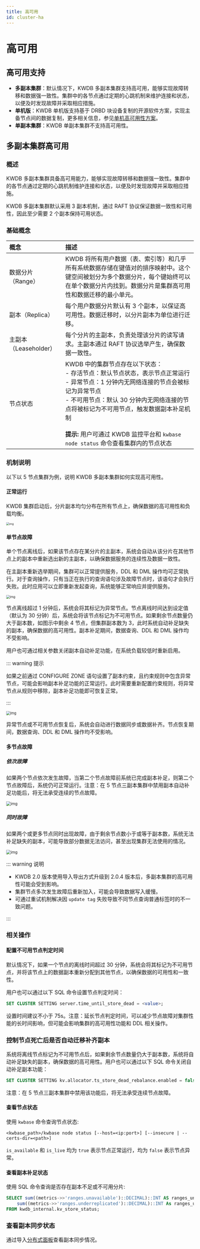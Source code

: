 ```yaml
---
title: 高可用
id: cluster-ha
---
```


# 高可用

## 高可用支持

- **多副本集群**：默认情况下，KWDB 多副本集群支持高可用，能够实现故障转移和数据强一致性。集群中的各节点通过定期的心跳机制来维护连接和状态，以便及时发现故障并采取相应措施。
- **单机版**：KWDB 单机版支持基于 DRBD 块设备复制的开源软件方案，实现主备节点间的数据复制，更多相关信息，参见[单机高可用性方案](../best-practices/single-ha.md)。
- **单副本集群**：KWDB 单副本集群不支持高可用性。

## 多副本集群高可用

### 概述

KWDB 多副本集群具备高可用能力，能够实现故障转移和数据强一致性。集群中的各节点通过定期的心跳机制维护连接和状态，以便及时发现故障并采取相应措施。

KWDB 多副本集群默认采用 3 副本机制，通过 RAFT 协议保证数据一致性和可用性，因此至少需要 2 个副本保持可用状态。

### 基础概念

| 概念                  | 描述                                                         |
| :-------------------- | :----------------------------------------------------------- |
| 数据分片（Range）     | KWDB 将所有用户数据（表、索引等）和几乎所有系统数据存储在键值对的排序映射中。这个键空间被划分为多个数据分片，每个键始终可以在单个数据分片内找到。数据分片是集群高可用性和数据迁移的最小单元。 |
| 副本（Replica）       | 每个用户数据分片默认有 3 个副本，以保证高可用性。数据迁移时，以分片副本为单位进行迁移。 |
| 主副本（Leaseholder） | 每个分片的主副本，负责处理该分片的读写请求。主副本通过 RAFT 协议选举产生，确保数据一致性。 |
| 节点状态              | KWDB 中的集群节点存在以下状态：<br>- 存活节点：默认节点状态，表示节点正常运行<br>- 异常节点：1 分钟内无网络连接的节点会被标记为异常节点<br>- 不可用节点：默认 30 分钟内无网络连接的节点将被标记为不可用节点，触发数据副本补足机制 <br><br>**提示:** 用户可通过 KWDB 监控平台和 `kwbase node status` 命令查看集群内的节点状态 |

### 机制说明

以下以 5 节点集群为例，说明 KWDB 多副本集群如何实现高可用性。

#### 正常运行

KWDB 集群启动后，分片副本均匀分布在所有节点上，确保数据的高可用性和负载均衡。

<img src="../static/db-operation/cluster-start.png" alt="img" style="zoom:50%;" />

#### 单节点故障

单个节点离线后，如果该节点存在某分片的主副本，系统会自动从该分片在其他节点上的副本中重新选出新的主副本，以确保数据服务的连续性及数据一致性。

在主副本重新选举期间，集群可以正常提供服务，DDL 和 DML 操作均可正常执行。对于查询操作，只有当正在执行的查询语句涉及故障节点时，该语句才会执行失败。此时应用可以立即重新发起查询，系统能够正常响应并提供服务。

<img src="../static/db-operation/unhealthy.png" alt="img" style="zoom:60%;" />

节点离线超过 1 分钟后，系统会将其标记为异常节点。节点离线时间达到设定值（默认为 30 分钟）后，系统会将该节点标记为不可用节点。如果剩余节点数量仍大于副本数，如图示中剩余 4 节点，但集群副本数为 3，此时系统自动补足缺失的副本，确保数据的高可用性。副本补足期间，数据查询、DDL 和 DML 操作均不受影响。

用户也可通过相关参数关闭副本自动补足功能，在系统负载较低时重新启用。

::: warning 提示

如果之前通过 CONFIGURE ZONE 语句设置了副本约束，且约束规则中包含异常节点，可能会影响副本补足功能的正常运行。此时需要重新配置约束规则，将异常节点从规则中移除，副本补足功能即可恢复正常。 

:::

<img src="../static/db-operation/dead.png" alt="img" style="zoom:67%;" />

异常节点或不可用节点恢复后，系统会自动进行数据同步或数据补齐。节点恢复期间，数据查询、DDL 和 DML 操作均不受影响。

#### 多节点故障

##### 依次故障

如果两个节点依次发生故障，当第二个节点故障前系统已完成副本补足，则第二个节点故障后，系统仍可正常运行。注意：在 5 节点三副本集群中禁用副本自动补足功能后，将无法承受连续的节点故障。

<img src="../static/db-operation/recover.png" alt="img" style="zoom:75%;" />

##### 同时故障

如果两个或更多节点同时出现故障，由于剩余节点数小于或等于副本数，系统无法补足缺失的副本，可能导致部分数据无法访问，甚至出现集群无法使用的情况。

<img src="../static/db-operation/cluster-dead.png" alt="img" style="zoom:75%;" />

::: warning 说明

- KWDB 2.0 版本使用导入导出方式升级到 2.0.4 版本后，多副本集群的高可用性可能会受到影响。
- 集群节点多次发生故障后重新加入，可能会导致数据写入缓慢。
- 可通过重试机制解决因 `update tag` 失败导致不同节点查询普通标签时的不一致问题。

:::

### 相关操作

#### 配置不可用节点判定时间

默认情况下，如果一个节点的离线时间超过 30 分钟，系统会将其标记为不可用节点，并将该节点上的数据副本重新分配到其他节点，以确保数据的可用性和一致性。

用户也可以通过以下 SQL 命令设置节点判定时间：

```SQL
SET CLUSTER SETTING server.time_until_store_dead = <value>;
```

设置时间建议不小于 75s。注意：延长节点判定时间，可以减少节点故障对集群性能的长时间影响，但可能会影响集群的高可用性功能和 DDL 相关操作。

### 控制节点死亡后是否自动迁移补齐副本

系统将离线节点标记为不可用节点后，如果剩余节点数量仍大于副本数，系统将自动补足缺失的副本，确保数据的高可用性。用户也可以通过以下 SQL 命令关闭自动补足副本功能：

```SQL
SET CLUSTER SETTING kv.allocator.ts_store_dead_rebalance.enabled = false;
```

注意：在 5 节点三副本集群中禁用该功能后，将无法承受连续节点故障。

#### 查看节点状态

使用 `kwbase` 命令查询节点状态:

  ```shell
  <kwbase_path>/kwbase node status [--host=<ip:port>] [--insecure | --certs-dir=<path>]
  ```

`is_available` 和 `is_live` 均为 `true` 表示节点正常运行，均为 `false` 表示节点异常。

#### 查看副本补足状态

使用 SQL 命令查询是否存在副本不足或不可用分片:

  ```SQL
  SELECT sum((metrics->>'ranges.unavailable')::DECIMAL)::INT AS ranges_unavailable,
      sum((metrics->>'ranges.underreplicated')::DECIMAL)::INT As ranges_underreplicated
  FROM kwdb_internal.kv_store_status;
  ```

### 查看副本同步状态

  通过导入[分布式面板](https://gitee.com/kwdb/kwdb/blob/master/kwbase/monitoring/grafana-dashboards/6.KaiwuDB_Console_Replication.json)查看副本同步情况。